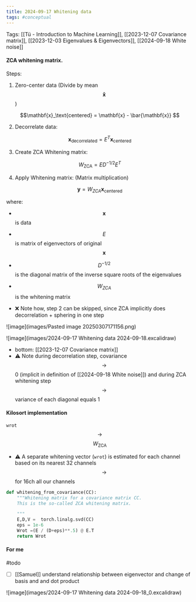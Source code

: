 ```yaml
---
title: 2024-09-17 Whitening data
tags: #conceptual
---
```

Tags: [[Tü - Introduction to Machine Learning]], [[2023-12-07 Covariance matrix]], [[2023-12-03 Eigenvalues & Eigenvectors]], [[2024-09-18 White noise]]

#### ZCA whitening matrix.

Steps:
1. Zero-center data (Divide by mean $$\mathbf{\bar{x}}$$)

$$\mathbf{x}_\text{centered} = \mathbf{x} - \bar{\mathbf{x}}
$$

2. Decorrelate data:

$$\mathbf{x}_\text{decorrelated} = E^T \mathbf{x}_\text{centered}
$$


3. Create ZCA Whitening matrix:

$$W_{\text{ZCA}} = E D^{-1/2} E^T
$$


4. Apply Whitening matrix: (Matrix multiplication)

$$\mathbf{y} = W_{ZCA} \mathbf{x}_\text{centered}
$$



where:
- $$\mathbf{x}$$ is data
- $$E$$ is matrix of eigenvectors of original $$\mathbf{x}$$
- $$D^{-1/2}$$ is the diagonal matrix of the inverse square roots of the eigenvalues
- $$W_{ZCA}$$ is the whitening matrix

- ❌ Note how, step 2 can be skipped, since ZCA implicitly does decorrelation + sphering in one step


![image](images/Pasted image 20250307171156.png)

![image](images/2024-09-17 Whitening data 2024-09-18.excalidraw)

- bottom: [[2023-12-07 Covariance matrix]]
- ⚠️ Note during decorrelation step, covariance $$\rightarrow$$ 0 (implicit in definition of [[2024-09-18 White noise]]) and during ZCA whitening step $$\rightarrow$$ variance of each diagonal equals 1


#### Kilosort implementation

`wrot` $$\rightarrow$$ $$W_{\text{ZCA}}$$

- ⚠️ A separate whitening vector (`wrot`) is estimated for each channel based on its nearest 32 channels $$\rightarrow$$ for 16ch all our channels

```python
def whitening_from_covariance(CC):
    """Whitening matrix for a covariance matrix CC.
    This is the so-called ZCA whitening matrix.

    """
    E,D,V =  torch.linalg.svd(CC)
    eps = 1e-6
    Wrot =(E / (D+eps)**.5) @ E.T
    return Wrot

```



#### For me

#todo 
- [ ] [[Samuel]] understand relationship between eigenvector and change of basis and and dot product

![image](images/2024-09-17 Whitening data 2024-09-18_0.excalidraw)
